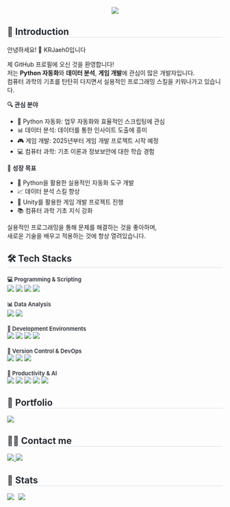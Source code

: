 <div align="center">
  <img src="https://capsule-render.vercel.app/api?type=waving&color=auto&height=180&text=KRJaeh0입니다!%20친하게%20지내요😁&animation=&fontColor=000000&fontSize=40" />
</div>

<div style="text-align: left;"> 
  <h2 style="border-bottom: 1px solid #d8dee4; color: #282d33;"> 🙌 Introduction </h2>  
  안녕하세요! 👋 KRJaeh0입니다

  제 GitHub 프로필에 오신 것을 환영합니다!  
  저는 **Python 자동화**와 **데이터 분석**, **게임 개발**에 관심이 많은 개발자입니다.  
  컴퓨터 과학의 기초를 탄탄히 다지면서 실용적인 프로그래밍 스킬을 키워나가고 있습니다.

  <div style="font-weight: 600; font-size: 14px; text-align: left; color: #282d33;"> 🔍 관심 분야 </div>

  - 🤖 Python 자동화: 업무 자동화와 효율적인 스크립팅에 관심
  - 📊 데이터 분석: 데이터를 통한 인사이트 도출에 흥미
  - 🎮 게임 개발: 2025년부터 게임 개발 프로젝트 시작 예정
  - 💻 컴퓨터 과학: 기초 이론과 정보보안에 대한 학습 경험

  <div style="font-weight: 600; font-size: 14px; text-align: left; color: #282d33;"> 🎯 성장 목표 </div>

  - 🔧 Python을 활용한 실용적인 자동화 도구 개발
  - 📈 데이터 분석 스킬 향상
  - 🎯 Unity를 활용한 게임 개발 프로젝트 진행
  - 📚 컴퓨터 과학 기초 지식 강화

  실용적인 프로그래밍을 통해 문제를 해결하는 것을 좋아하며,  
  새로운 기술을 배우고 적용하는 것에 항상 열려있습니다.
</div>

<div style="text-align: left;">
  <h2 style="border-bottom: 1px solid #d8dee4; color: #282d33;"> 🛠️ Tech Stacks </h2>
  <div style="margin: 0; text-align: left;">
<!-- Programming & Scripting -->
<div style="font-weight: 600; font-size: 13px; color: #282d33;"> 💻 Programming & Scripting </div>
<img src="https://img.shields.io/badge/Python-3776AB?style=for-the-badge&logo=Python&logoColor=white">
<img src="https://img.shields.io/badge/C-A8B9CC?style=for-the-badge&logo=C&logoColor=white">
<img src="https://img.shields.io/badge/C++-00599C?style=for-the-badge&logo=C%2B%2B&logoColor=white">
<img src="https://img.shields.io/badge/C%23-239120?style=for-the-badge&logo=C%23&logoColor=white">
<br/><br/>
<!-- Data Analysis -->
<div style="font-weight: 600; font-size: 13px; color: #282d33;"> 📊 Data Analysis </div>
<img src="https://img.shields.io/badge/NumPy-013243?style=for-the-badge&logo=NumPy&logoColor=white">
<img src="https://img.shields.io/badge/Pandas-150458?style=for-the-badge&logo=Pandas&logoColor=white">
<br/><br/>
<!-- Development Environments -->
<div style="font-weight: 600; font-size: 13px; color: #282d33;"> 🔧 Development Environments </div>
<img src="https://img.shields.io/badge/Visual Studio Code-007ACC?style=for-the-badge&logo=Visual Studio Code&logoColor=white">
<img src="https://img.shields.io/badge/Unity-000000?style=for-the-badge&logo=Unity&logoColor=white">
<img src="https://img.shields.io/badge/MacOS-000000?style=for-the-badge&logo=Apple&logoColor=white">
<img src="https://img.shields.io/badge/Linux-FCC624?style=for-the-badge&logo=Linux&logoColor=white">
<br/><br/>
<!-- Version Control & DevOps -->
<div style="font-weight: 600; font-size: 13px; color: #282d33;"> 🚀 Version Control & DevOps </div>
<img src="https://img.shields.io/badge/Git-F05032?style=for-the-badge&logo=Git&logoColor=white">
<img src="https://img.shields.io/badge/Github-181717?style=for-the-badge&logo=Github&logoColor=white">
<img src="https://img.shields.io/badge/Github Actions-2088FF?style=for-the-badge&logo=Github Actions&logoColor=white">
<br/><br/>
<!-- Productivity & AI -->
<div style="font-weight: 600; font-size: 13px; color: #282d33;"> 🤖 Productivity & AI </div>
<img src="https://img.shields.io/badge/Microsoft365-B7472A?style=for-the-badge&logo=Microsoft365&logoColor=blue">
<img src="https://img.shields.io/badge/Obsidian-483699?style=for-the-badge&logo=Obsidian&logoColor=white">
<img src="https://img.shields.io/badge/Notion-000000?style=for-the-badge&logo=Notion&logoColor=white">
<img src="https://img.shields.io/badge/ChatGPT-00A67E?style=for-the-badge&logo=OpenAI&logoColor=white">
<img src="https://img.shields.io/badge/Discord-5865F2?style=for-the-badge&logo=Discord&logoColor=white">

  </div>
</div>

<div style="text-align: left;">
  <h2 style="border-bottom: 1px solid #d8dee4; color: #282d33;"> 🔗 Portfolio </h2>
  <div style="margin: 0; text-align: left;">
    <a href="https://jjh0204.github.io/JJH0204/">
      <img src="https://img.shields.io/badge/Portfolio-222222?style=for-the-badge&logo=GitHub Pages&logoColor=white">
    </a>
  </div>
</div>

<div style="text-align: left;">
  <h2 style="border-bottom: 1px solid #d8dee4; color: #282d33;"> 🧑‍💻 Contact me </h2>
  <div style="margin-top: 10px;">
    <a href="mailto:jaeho6627@kakao.com">
      <img src="https://img.shields.io/badge/Kakao-FFCD00?style=for-the-badge&logo=KakaoTalk&logoColor=black">
    </a>
    <a href="https://discord.com/users/369064974087356416">
      <img src="https://img.shields.io/badge/Discord-5865F2?style=for-the-badge&logo=Discord&logoColor=white">
    </a>
  </div>
</div>

<div style="text-align: left;">
  <h2 style="border-bottom: 1px solid #d8dee4; color: #282d33;"> 🏅 Stats </h2>
  <div style="display: flex; gap: 10px; margin-top: 10px;">
    <img src="https://github-readme-stats.vercel.app/api?username=JJH0204&show_icons=true&theme=default&hide_border=true&bg_color=00000000&title_color=282d33&text_color=282d33" />
    <img src="https://github-readme-stats.vercel.app/api/top-langs/?username=JJH0204&layout=compact&theme=default&hide_border=true&bg_color=00000000&title_color=282d33&text_color=282d33" />
  </div>
</div>
